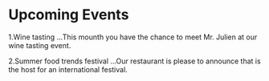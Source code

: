 # Upcoming Events

1.Wine tasting
   ...This mounth you have the chance to meet Mr. Julien at our wine tasting event.
     

2.Summer food trends festival
 ...Our restaurant is please to announce that is the host for an international festival.